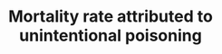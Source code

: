 ---
actual_indicator_available: Crude and age-adjusted rates of death due to unintentional
  poisoning
actual_indicator_available_description: Crude and age-adjusted rate of deaths per
  year due to suicide expressed per 100,000 population
comments_and_limitations: Rates were generated by CDC Wonder using the Underlying
  Cause of Death mortality files. Rates were selected based on the Injury Intent and
  Mechanism list with mechanism set to 'Poisoning'
data_non_statistical: false
date_metadata_updated: December, 2017
date_of_national_source_publication: December, 2016
goal_meta_link: http://unstats.un.org/sdgs/files/metadata-compilation/Metadata-Goal-3.pdf
goal_meta_link_page: 35
graph: longitudinal
graph_status_notes: Graphed
graph_title: US crude rate of death due to unintentional poisoning
graph_type: line
graph_type_description: Line graph
has_metadata: false
indicator: 3.9.3
indicator_name: Mortality rate attributed to unintentional poisoning
indicator_sort_order: 03-09-03
indicator_variable: crude_rate
layout: indicator
periodicity: Annual
permalink: /3-9-3/
published: true
reporting_status: complete
sdg_goal: 3
source_active_1: true
source_agency_staff_email_1: ambranum@cdc.gov
source_agency_staff_name_1: Mortality Statistics Branch, Division of Vital Statistics,
  National Center for Health Statistics
source_agency_survey_dataset: National Center for Health Statistics, Underlying Cause
  of Death File
source_notes_1: null
source_title_1: null
source_url: http://wonder.cdc.gov/ucd-icd10.html; http://www.cdc.gov/nchs/data_access/vitalstatsonline.htm
target: By 2030, substantially reduce the number of deaths and illnesses from hazardous
  chemicals and air, water and soil pollution and contamination.
target_id: '3.9'
time_period: 1999-2015
title: Mortality rate attributed to unintentional poisoning
un_custodial_agency: 'WHO (Partnering Agencies: UNEP)'
un_designated_tier: '1'
us_method_of_computation: Number of deaths attributable to unintentional poisoning
  (ICD 10 code X40-X49) divided by the population and expressed per 100,000 population.
  Rates are age-adjusted using the direct method of applying age-specific death rates
  to the U.S. standard population distribution. See http://wonder.cdc.gov/wonder/help/ucd.html#Age-Adjusted
  Rates for more detail.
variable_description: null
variable_notes: null
---